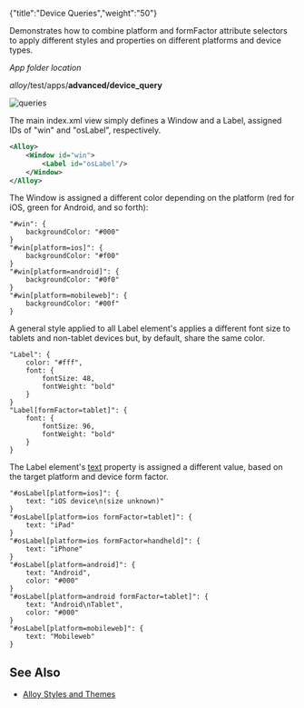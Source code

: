 {"title":"Device Queries","weight":"50"}

Demonstrates how to combine platform and formFactor attribute selectors to apply different styles and properties on different platforms and device types.

*App folder location*

_alloy_/test/apps/**advanced/device\_query**

![queries](/Images/appc/download/attachments/41845654/queries.png)

The main index.xml view simply defines a Window and a Label, assigned IDs of "win" and "osLabel", respectively.

```xml
<Alloy>
    <Window id="win">
        <Label id="osLabel"/>
    </Window>
</Alloy>
```

The Window is assigned a different color depending on the platform (red for iOS, green for Android, and so forth):

```
"#win": {
    backgroundColor: "#000"
}
"#win[platform=ios]": {
    backgroundColor: "#f00"
}
"#win[platform=android]": {
    backgroundColor: "#0f0"
}
"#win[platform=mobileweb]": {
    backgroundColor: "#00f"
}
```

A general style applied to all Label element's applies a different font size to tablets and non-tablet devices but, by default, share the same color.

```
"Label": {
    color: "#fff",
    font: {
        fontSize: 48,
        fontWeight: "bold"
    }
}
"Label[formFactor=tablet]": {
    font: {
        fontSize: 96,
        fontWeight: "bold"
    }
}
```

The Label element's [text](#!/api/Titanium.UI.Label-property-text) property is assigned a different value, based on the target platform and device form factor.

```
"#osLabel[platform=ios]": {
    text: "iOS device\n(size unknown)"
}
"#osLabel[platform=ios formFactor=tablet]": {
    text: "iPad"
}
"#osLabel[platform=ios formFactor=handheld]": {
    text: "iPhone"
}
"#osLabel[platform=android]": {
    text: "Android",
    color: "#000"
}
"#osLabel[platform=android formFactor=tablet]": {
    text: "Android\nTablet",
    color: "#000"
}
"#osLabel[platform=mobileweb]": {
    text: "Mobileweb"
}
```

## See Also

* [Alloy Styles and Themes](/docs/appc/Alloy_Framework/Alloy_Guide/Alloy_Views/Alloy_Styles_and_Themes/)

